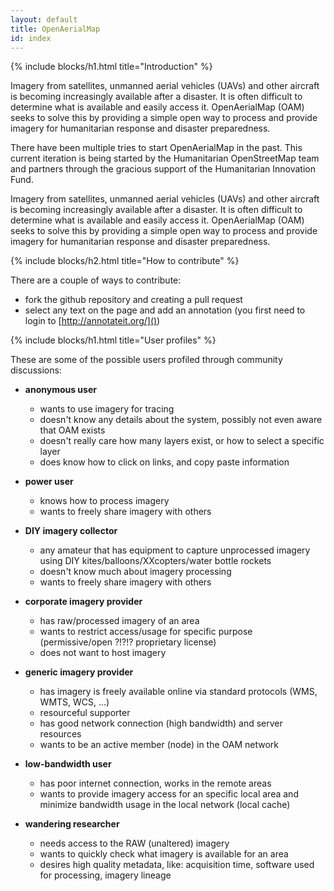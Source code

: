 ```yaml
---
layout: default
title: OpenAerialMap
id: index
---
```


{% include blocks/h1.html title="Introduction" %}

Imagery from satellites, unmanned aerial vehicles (UAVs) and other aircraft is becoming increasingly available after a disaster. It is often difficult to determine what is available and easily access it. OpenAerialMap (OAM) seeks to solve this by providing a simple open way to process and provide imagery for humanitarian response and disaster preparedness.

There have been multiple tries to start OpenAerialMap in the past. This current iteration is being started by the Humanitarian OpenStreetMap team and partners through the gracious support of the Humanitarian Innovation Fund.

Imagery from satellites, unmanned aerial vehicles (UAVs) and other aircraft is becoming increasingly available after a disaster. It is often difficult to determine what is available and easily access it. OpenAerialMap (OAM) seeks to solve this by providing a simple open way to process and provide imagery for humanitarian 
response and disaster preparedness.

{% include blocks/h2.html title="How to contribute" %}

There are a couple of ways to contribute:

* fork the github repository and creating a pull request
* select any text on the page and add an annotation (you first need to login to [http://annotateit.org/]())

{% include blocks/h1.html title="User profiles" %}

These are some of the possible users profiled through community discussions:

* **anonymous user**
  * wants to use imagery for tracing
  * doesn't know any details about the system, possibly not even aware that OAM exists
  * doesn't really care how many layers exist, or how to select a specific layer
  * does know how to click on links, and copy paste information

* **power user**
  * knows how to process imagery
  * wants to freely share imagery with others

* **DIY imagery collector**
  * any amateur that has equipment to capture unprocessed imagery using DIY kites/balloons/XXcopters/water bottle rockets
  * doesn't know much about imagery processing
  * wants to freely share imagery with others

* **corporate imagery provider**
  * has raw/processed imagery of an area
  * wants to restrict access/usage for specific purpose (permissive/open ?!?!? proprietary  license)
  * does not want to host imagery

* **generic imagery provider**
  * has imagery is freely available online via standard protocols (WMS, WMTS, WCS, ...)
  * resourceful supporter
  * has good network connection (high bandwidth) and server resources
  * wants to be an active member (node) in the OAM network

* **low-bandwidth user**
  * has poor internet connection, works in the remote areas
  * wants to provide imagery access for an specific local area and minimize bandwidth usage in the local network (local cache)

* **wandering researcher**
  * needs access to the RAW (unaltered) imagery
  * wants to quickly check what imagery is available for an area
  * desires high quality metadata, like: acquisition  time, software used for processing, imagery lineage
